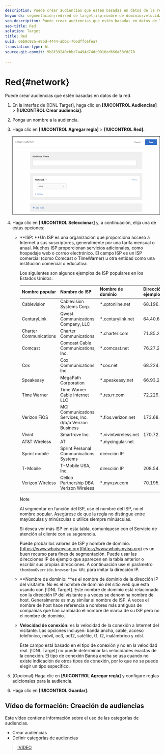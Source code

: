 ```yaml
---
description: Puede crear audiencias que estén basadas en datos de la red.
keywords: segmentación;red;red de target;isp;nombre de dominio;velocidad de conexión;isp de target;nombre de dominio de target;velocidad de conexión de target
seo-description: Puede crear audiencias que estén basadas en datos de la red.
seo-title: Red
solution: Target
title: Red
uuid: 06b9c92a-e9bd-4444-abbc-7b6dffcefea7
translation-type: ht
source-git-commit: 9b8f39240cbbd7a494d74dc0016ed666a58fd870

---
```



# Red{#network}

Puede crear audiencias que estén basadas en datos de la red.

1. En la interfaz de [!DNL Target], haga clic en **[!UICONTROL Audiencias]** &gt; **[!UICONTROL Crear audiencia]**.
1. Ponga un nombre a la audiencia.
1. Haga clic en **[!UICONTROL Agregar regla]** &gt; **[!UICONTROL Red]**.

   ![](assets/target_network.png)

1. Haga clic en **[!UICONTROL Seleccionar]** y, a continuación, elija una de estas opciones:

   * **ISP: **Un ISP es una organización que proporciona acceso a Internet a sus suscriptores, generalmente por una tarifa mensual o anual. Muchos ISP proporcionan servicios adicionales, como hospedaje web o correo electrónico. El campo ISP es un ISP comercial (como Comcast o TimeWarner) u otra entidad como una institución comercial o educativa.

      Los siguientes son algunos ejemplos de ISP populares en los Estados Unidos:

      | Nombre popular | Nombre de ISP | Nombre de dominio | Dirección IP de ejemplo |
      |---|---|---|---|
      | Cablevision | Cablevision Systems Corp. | *.optonline.net | 68.196.130.239 |
      | CenturyLink | Qwest Communications Company, LLC | *.centurylink.net | 64.40.65.0 |
      | Charter Communications | Charter Communications | *.charter.com | 71.85.225.124 |
      | Comcast | Comcast Cable Communications, Inc. | *.comcast.net | 76.27.24.28 |
      | Cox | Cox Communications Inc. | *cox.net | 68.224.174.22 |
      | Speakeasy | MegaPath Corporation | *.speakeasy.net | 66.93.240.0 |
      | Time Warner | Time Warner Cable Internet LLC | *.res.rr.com | 72.229.28.185 |
      | Verizon FiOS | MCI Communications Services, Inc. d/b/a Verizon Business | *.fios.verizon.net | 173.68.112.34 |
      | Vivint | Smartrove Inc. | *.vivintwireless.net | 170.72.26.105 |
      | AT&amp;T Wireless | AT | *.mycingular.net |  |
      | Sprint mobile | Sprint Personal Communications Systems | dirección IP |  |
      | T-Mobile | T-Mobile USA, Inc. | dirección IP | 208.54.86.0 |
      | Verizon Wireless | Cellco Partnership DBA Verizon Wireless | *.myvzw.com | 70.195.74.199 |

      >[!NOTE]
      >
      >Al segmentar en función del ISP, use el nombre del ISP, no el nombre popular. Asegúrese de que la regla no distingue entre mayúsculas y minúsculas o utilice siempre minúsculas.

      Si desea ver más ISP en esta tabla, comuníquese con el Servicio de atención al cliente con su sugerencia.

      Puede probar los valores de ISP y nombre de dominio. [https://www.whoismyisp.org](https://www.whoismyisp.org) es un buen recurso para fines de segmentación. Puede usar las direcciones IP de ejemplo que aparecen en la tabla anterior o escribir sus propias direcciones. A continuación use el parámetro `themboxOverride.browserIp= URL` para imitar la dirección IP.

   * **Nombre de dominio: **es el nombre de dominio de la dirección IP del visitante. No es el nombre de dominio del sitio web que está usando con [!DNL Target]. Este nombre de dominio está relacionado con la dirección IP del visitante y a veces se denomina nombre de host. Generalmente es muy similar al nombre de ISP. A veces el nombre de host hace referencia a nombres más antiguos de compañías que han cambiado el nombre de marca de su ISP pero no el nombre de dominio.
   * **Velocidad de conexión:** es la velocidad de la conexión a Internet del visitante. Las opciones incluyen: banda ancha, cable, acceso telefónico, móvil, oc3, oc12, satélite, t1, t2, inalámbrico y xdsl.

      Este campo está basado en el tipo de conexión y no en la velocidad real. [!DNL Target] no puede determinar las velocidades exactas de la conexión. El tipo de conexión Banda ancha se usa cuando no existe indicación de otros tipos de conexión, por lo que no se puede elegir un tipo específico.

1. (Opcional) Haga clic en **[!UICONTROL Agregar regla]** y configure reglas adicionales para la audiencia.
1. Haga clic en **[!UICONTROL Guardar]**.

## Vídeo de formación: Creación de audiencias

Este vídeo contiene información sobre el uso de las categorías de audiencias.

* Crear audiencias
* Definir categorías de audiencias

>[!VIDEO](https://video.tv.adobe.com/v/17392)